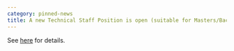 ```yaml
---
category: pinned-news
title: A new Technical Staff Position is open (suitable for Masters/Bachelor students)   
---
```


See [here](https://www.riken.jp/en/careers/researchers/20220404_1/index.html) for details.
